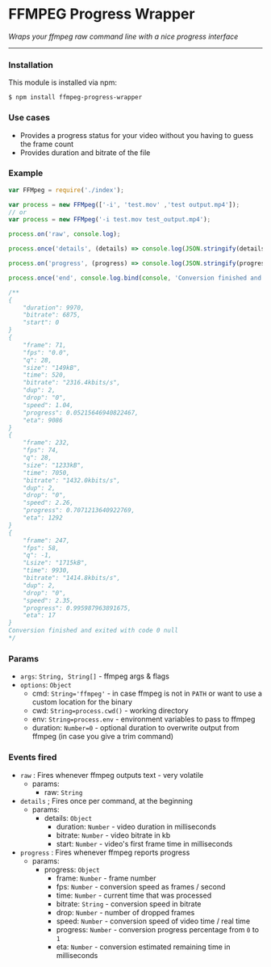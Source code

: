 # FFMPEG Progress Wrapper
_Wraps your ffmpeg raw command line with a nice progress interface_
___

### Installation
This module is installed via npm:

`$ npm install ffmpeg-progress-wrapper`

### Use cases
- Provides a progress status for your video without you having to guess the frame count
- Provides duration and bitrate of the file

### Example

```javascript
var FFMpeg = require('./index');

var process = new FFMpeg(['-i', 'test.mov' ,'test output.mp4']);
// or
var process = new FFMpeg('-i test.mov test_output.mp4');

process.on('raw', console.log);

process.once('details', (details) => console.log(JSON.stringify(details));

process.on('progress', (progress) => console.log(JSON.stringify(progress));

process.once('end', console.log.bind(console, 'Conversion finished and exited with code'));

/**
{
    "duration": 9970,
    "bitrate": 6875,
    "start": 0
}
{
    "frame": 71,
    "fps": "0.0",
    "q": 28,
    "size": "149kB",
    "time": 520,
    "bitrate": "2316.4kbits/s",
    "dup": 2,
    "drop": "0",
    "speed": 1.04,
    "progress": 0.05215646940822467,
    "eta": 9086
}
{
    "frame": 232,
    "fps": 74,
    "q": 28,
    "size": "1233kB",
    "time": 7050,
    "bitrate": "1432.0kbits/s",
    "dup": 2,
    "drop": "0",
    "speed": 2.26,
    "progress": 0.7071213640922769,
    "eta": 1292
}
{
    "frame": 247,
    "fps": 58,
    "q": -1,
    "Lsize": "1715kB",
    "time": 9930,
    "bitrate": "1414.8kbits/s",
    "dup": 2,
    "drop": "0",
    "speed": 2.35,
    "progress": 0.995987963891675,
    "eta": 17
}
Conversion finished and exited with code 0 null
*/
```

### Params
- `args`: `String, String[]` - ffmpeg args & flags
- `options`: `Object`
    - cmd: `String='ffmpeg'` - in case ffmpeg is not in `PATH` or want to use a custom location
    for the binary
    - cwd: `String=process.cwd()` - working directory
    - env: `String=process.env` - environment variables to pass to ffmpeg
    - duration: `Number=0` - optional duration to overwrite output from ffmpeg (in case you give a trim command)

### Events fired
- `raw` : Fires whenever ffmpeg outputs text - very volatile
    - params:
        - raw: `String`
- `details` ; Fires once per command, at the beginning
    - params:
        - details: `Object`
            - duration: `Number` - video duration in milliseconds
            - bitrate: `Number` - video bitrate in kb
            - start: `Number` - video\'s first frame time in milliseconds
- `progress` : Fires whenever ffmpeg reports progress
    - params:
        - progress: `Object`
            - frame: `Number` - frame number
            - fps: `Number` - conversion speed as frames / second
            - time: `Number` - current time that was processed
            - bitrate: `String` - conversion speed in bitrate
            - drop: `Number` - number of dropped frames
            - speed: `Number` - conversion speed of video time / real time
            - progress: `Number` - conversion progress percentage from `0` to `1`
            - eta: `Number` - conversion estimated remaining time in milliseconds
